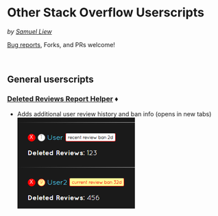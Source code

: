 # Other Stack Overflow Userscripts

_by [Samuel Liew](https://stackoverflow.com/users/584192/samuel-liew)_

[Bug reports](https://github.com/samliew/SO-mod-userscripts/issues), Forks, and PRs welcome!



<br>

## General userscripts


### [Deleted Reviews Report Helper](https://github.com/samliew/SO-userscripts/blob/master/DeletedReviewsReportHelper.user.js) ♦

- Adds additional user review history and ban info (opens in new tabs)
<br>![screenshot](https://raw.githubusercontent.com/samliew/SO-userscripts/master/images/Screenshot_2018-11-05_121104.png)
